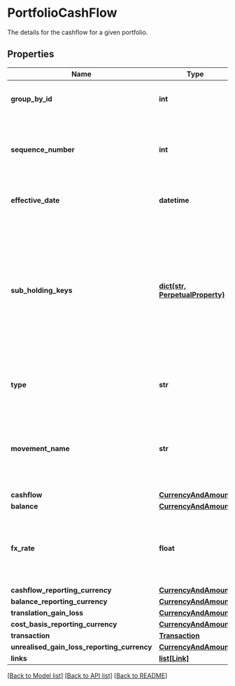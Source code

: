 # PortfolioCashFlow

The details for the cashflow for a given portfolio.

## Properties
Name | Type | Description | Notes
------------ | ------------- | ------------- | -------------
**group_by_id** | **int** | The groupBy subHoldings and currency. | 
**sequence_number** | **int** | Sequence number determining the order of the cash flow records. | 
**effective_date** | **datetime** | Indicates the date when the cash-flow settles. | [optional] 
**sub_holding_keys** | [**dict(str, PerpetualProperty)**](PerpetualProperty.md) | The sub-holding properties which identify the holding. Each property will be from the &#39;Transaction&#39; domain. These are configured on a transaction portfolio. | [optional] 
**type** | **str** | Indicates the record type (Closed, Open, Activity). | 
**movement_name** | **str** | Indicates the specific movement of the transaction that generated this cash flow. | 
**cashflow** | [**CurrencyAndAmount**](CurrencyAndAmount.md) |  | 
**balance** | [**CurrencyAndAmount**](CurrencyAndAmount.md) |  | 
**fx_rate** | **float** | Exchange rate between the currency of this cash flow and the reporting currency. | 
**cashflow_reporting_currency** | [**CurrencyAndAmount**](CurrencyAndAmount.md) |  | 
**balance_reporting_currency** | [**CurrencyAndAmount**](CurrencyAndAmount.md) |  | 
**translation_gain_loss** | [**CurrencyAndAmount**](CurrencyAndAmount.md) |  | 
**cost_basis_reporting_currency** | [**CurrencyAndAmount**](CurrencyAndAmount.md) |  | 
**transaction** | [**Transaction**](Transaction.md) |  | [optional] 
**unrealised_gain_loss_reporting_currency** | [**CurrencyAndAmount**](CurrencyAndAmount.md) |  | 
**links** | [**list[Link]**](Link.md) |  | [optional] 

[[Back to Model list]](../README.md#documentation-for-models) [[Back to API list]](../README.md#documentation-for-api-endpoints) [[Back to README]](../README.md)


